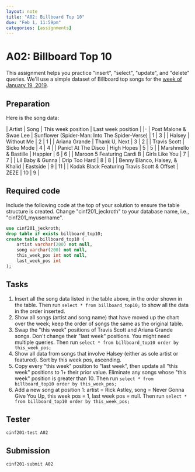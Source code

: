 ```yaml
---
layout: note
title: "A02: Billboard Top 10"
due: "Feb 1, 11:59pm"
categories: [assignments]
---
```


# A02: Billboard Top 10

This assignment helps you practice "insert", "select", "update", and "delete" queries. We'll use a simple dataset of Billboard top songs for the [week of January 19, 2019](http://www.billboard.com/charts/hot-100/).

## Preparation

Here is the song data:

| Artist | Song | This week position | Last week position |
|-
| Post Malone & Swae Lee | Sunflower (Spider-Man: Into The Spider-Verse) | 1 | 3 |
| Halsey | Without Me | 2 | 1 |
| Ariana Grande | Thank U, Next | 3 | 2 |
| Travis Scott | Sicko Mode | 4 | 4 |
| Panic! At The Disco | High Hopes | 5 | 5 |
| Marshmello & Bastille | Happier | 6 | 6 |
| Maroon 5 Featuring Cardi B | Girls Like You | 7 | 7 |
| Lil Baby & Gunna | Drip Too Hard | 8 | 8 |
| Benny Blanco, Halsey, & Khalid | Eastside | 9 | 11 |
| Kodak Black Featuring Travis Scott & Offset | ZEZE | 10 | 9 |

## Required code

Include the following code at the top of your solution to ensure the table structure is created. Change "cinf201\_jeckroth" to your database name, i.e., "cinf201\_myusername".

~~~ sql
use cinf201_jeckroth;
drop table if exists billboard_top10;
create table billboard_top10 (
    artist varchar(200) not null,
    song varchar(200) not null,
    this_week_pos int not null,
    last_week_pos int
);
~~~

## Tasks

1. Insert all the song data listed in the table above, in the order shown in the table. Then run `select * from billboard_top10;` to show all the data in the order inserted.
2. Show all songs (artist and song name) that have moved up the chart over the week; keep the order of songs the same as the original table.
3. Swap the "this week" positions of Travis Scott and Ariana Grande songs. Don't change their "last week" positions. You might need multiple queries. Then run `select * from billboard_top10 order by this_week_pos;`
4. Show all data from songs that involve Halsey (either as sole artist or featured). Sort by this week pos, ascending.
5. Copy every "this week" position to "last week", then update all "this week" positions to 1+ their prior value. Eliminate any songs whose "this week" position is greater than 10. Then run `select * from billboard_top10 order by this_week_pos;`
6. Add a new song at position 1: artist = Rick Astley, song = Never Gonna Give You Up, this week pos = 1, last week pos = null. Then run `select * from billboard_top10 order by this_week_pos;`

## Tester

~~~
cinf201-test A02
~~~

## Submission

~~~
cinf201-submit A02
~~~

